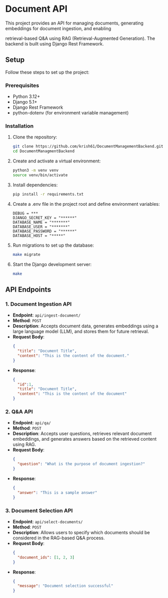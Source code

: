 # Document API

This project provides an API for managing documents, generating embeddings for document ingestion, and enabling

retrieval-based Q&A using RAG (Retrieval-Augmented Generation). The backend is built using Django Rest Framework.

## Setup

Follow these steps to set up the project:

### Prerequisites

- Python 3.12+
- Django 5.1+
- Django Rest Framework
- python-dotenv (for environment variable management)

### Installation

1. Clone the repository:

   ```bash
   git clone https://github.com/krish61/DocumentManagementBackend.git
   cd DocumentManagmentBackend
   ```
2. Create and activate a virtual environment:

    ```bash
    python3 -m venv venv
    source venv/bin/activate
    ```

3. Install dependencies:

    ```bash
    pip install -r requirements.txt
    ```
4. Create a .env file in the project root and define environment variables:
    ```
    DEBUG = ***
    DJANGO_SECRET_KEY = "******"
    DATABASE_NAME = "*******"
    DATABASE_USER = "*******"
    DATABASE_PASSWORD = "******"
    DATABASE_HOST = "*****"
    ```
5. Run migrations to set up the database:
    ```bash
   make migrate
   ```
6. Start the Django development server:
    ```bash
   make
   ```

## API Endpoints

### 1. **Document Ingestion API**

- **Endpoint**: `api/ingest-document/`
- **Method**: `POST`
- **Description**: Accepts document data, generates embeddings using a large language model (LLM), and stores them for
  future retrieval.
- **Request Body**:
  ```json
  {
    "title": "Document Title",
    "content": "This is the content of the document."
  }
  ```
- **Response**:
  ```json
  {
    "id":1,
    "title": "Document Title",
    "content": "This is the content of the document"
  }
  ```

### 2. **Q&A API**

- **Endpoint**: `api/qa/`
- **Method**: `POST`
- **Description**: Accepts user questions, retrieves relevant document embeddings, and generates answers based on the
  retrieved content using RAG.
- **Request Body**:
  ```json
  {
    "question": "What is the purpose of document ingestion?"
  }
  ```
- **Response**:
  ```json
  {
    "answer": "This is a sample answer"
  }
  ```

### 3. **Document Selection API**

- **Endpoint**: `api/select-documents/`
- **Method**: `POST`
- **Description**: Allows users to specify which documents should be considered in the RAG-based Q&A process.
- **Request Body**:
  ```json
  {
    "document_ids": [1, 2, 3]
  }
  ```
- **Response**:
  ```json
  {
    "message": "Document selection successful"
  }
  ```
